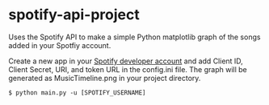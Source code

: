 spotify-api-project
===================

Uses the Spotify API to make a simple Python matplotlib graph of the songs added in your Spotfiy account. 

Create a new app in your [Spotify developer account](https://developer.spotify.com/) and add Client ID, Client Secret, URI, and token URL in the config.ini file. The graph will be generated as MusicTimeline.png in your project directory.

```
$ python main.py -u [SPOTIFY_USERNAME]
```
